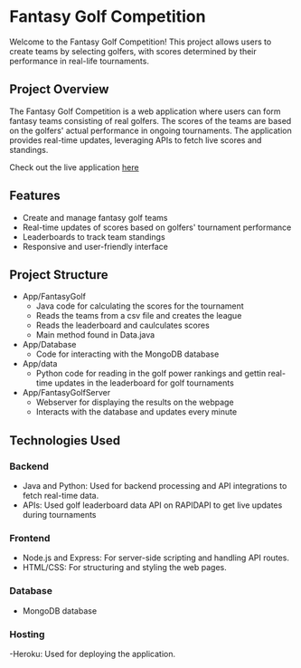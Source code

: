 # Fantasy Golf Competition
Welcome to the Fantasy Golf Competition! This project allows users to create teams by selecting golfers, with scores determined by their performance in real-life tournaments.

## Project Overview
The Fantasy Golf Competition is a web application where users can form fantasy teams consisting of real golfers. The scores of the teams are based on the golfers' actual performance in ongoing tournaments. The application provides real-time updates, leveraging APIs to fetch live scores and standings.

Check out the live application [here](https://golf-competition-193e590fabff.herokuapp.com/)

## Features
- Create and manage fantasy golf teams
- Real-time updates of scores based on golfers' tournament performance
- Leaderboards to track team standings
- Responsive and user-friendly interface

## Project Structure
- App/FantasyGolf
  - Java code for calculating the scores for the tournament
  - Reads the teams from a csv file and creates the league
  - Reads the leaderboard and caulculates scores
  - Main method found in Data.java
- App/Database
  - Code for interacting with the MongoDB database
- App/data
  - Python code for reading in the golf power rankings and gettin real-time updates in the leaderboard for golf tournaments
- App/FantasyGolfServer
  - Webserver for displaying the results on the webpage
  - Interacts with the database and updates every minute
  
## Technologies Used
### Backend
- Java and Python: Used for backend processing and API integrations to fetch real-time data.
- APIs: Used golf leaderboard data API on RAPIDAPI to get live updates during tournaments 
### Frontend
- Node.js and Express: For server-side scripting and handling API routes.
- HTML/CSS: For structuring and styling the web pages.
### Database
- MongoDB database
### Hosting
-Heroku: Used for deploying the application.
